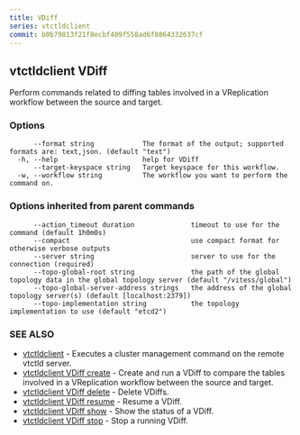 ```yaml
---
title: VDiff
series: vtctldclient
commit: b0b79813f21f8ecbf409f558ad6f8864332637cf
---
```

## vtctldclient VDiff

Perform commands related to diffing tables involved in a VReplication workflow between the source and target.

### Options

```
      --format string            The format of the output; supported formats are: text,json. (default "text")
  -h, --help                     help for VDiff
      --target-keyspace string   Target keyspace for this workflow.
  -w, --workflow string          The workflow you want to perform the command on.
```

### Options inherited from parent commands

```
      --action_timeout duration              timeout to use for the command (default 1h0m0s)
      --compact                              use compact format for otherwise verbose outputs
      --server string                        server to use for the connection (required)
      --topo-global-root string              the path of the global topology data in the global topology server (default "/vitess/global")
      --topo-global-server-address strings   the address of the global topology server(s) (default [localhost:2379])
      --topo-implementation string           the topology implementation to use (default "etcd2")
```

### SEE ALSO

* [vtctldclient](../)	 - Executes a cluster management command on the remote vtctld server.
* [vtctldclient VDiff create](./vtctldclient_vdiff_create/)	 - Create and run a VDiff to compare the tables involved in a VReplication workflow between the source and target.
* [vtctldclient VDiff delete](./vtctldclient_vdiff_delete/)	 - Delete VDiffs.
* [vtctldclient VDiff resume](./vtctldclient_vdiff_resume/)	 - Resume a VDiff.
* [vtctldclient VDiff show](./vtctldclient_vdiff_show/)	 - Show the status of a VDiff.
* [vtctldclient VDiff stop](./vtctldclient_vdiff_stop/)	 - Stop a running VDiff.

